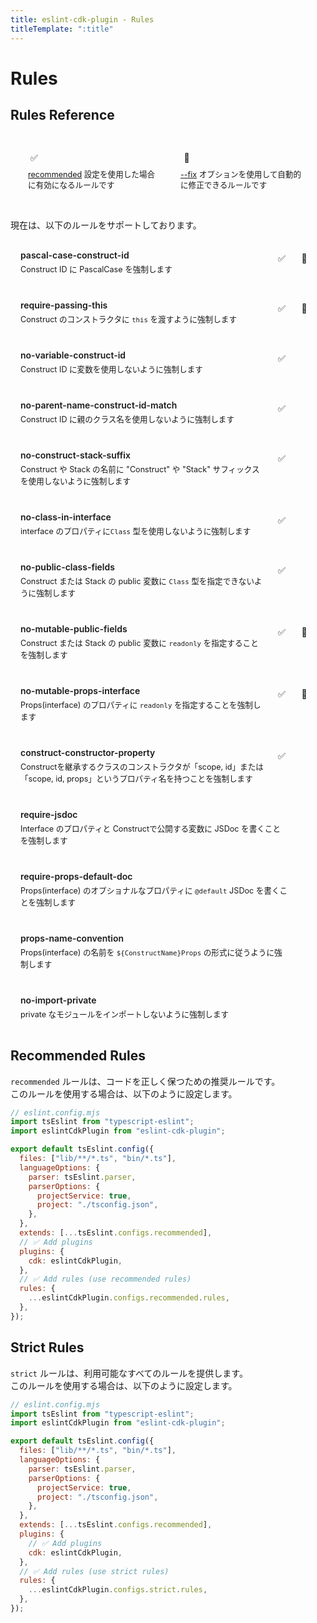 ```yaml
---
title: eslint-cdk-plugin - Rules
titleTemplate: ":title"
---
```


<script setup>
import { useData } from 'vitepress'
const { theme } = useData()
</script>

<style>
.rule-list {
  list-style: none;
  padding: 0;
  margin: 0;
}

.rule-item {
  margin: 8px 0;
  padding: 16px;
  background-color: var(--vp-c-bg-soft);
  border-radius: 8px;
  display: flex;
  align-items: flex-start;
  gap: 16px;
}

.rule-info {
  flex-grow: 1;
}

.rule-name {
  color: var(--vp-c-brand);
  font-weight: 600;
  text-decoration: none;
  display: block;
  margin-bottom: 4px;
}

.rule-description {
  color: var(--vp-c-text-2);
  font-size: 0.9em;
}

.rule-status {
  display: flex;
  gap: 8px;
  padding-top: 4px;
}

.status-icon {
  width: 20px;
  height: 20px;
  display: flex;
  align-items: center;
  justify-content: center;
  margin-right: 8px;
}

.status-icon.recommended {
  color: var(--vp-c-green);
}

.status-icon.fixable {
  color: var(--vp-c-yellow);
}

.status-icon.deprecated {
  color: var(--vp-c-red);
}

.legend {
  margin-bottom: 16px;
  padding: 16px;
  background-color: var(--vp-c-bg-soft);
  border-radius: 8px;
  display: flex;
  gap: 16px;
}

.legend-item {
  display: flex;
  flex-direction: column;
  align-items: flex-start;
  gap: 8px;
  flex: 1;
  padding: 12px;
  background-color: var(--vp-c-bg);
  border-radius: 4px;
}

.legend-icon {
  display: flex;
  align-items: center;
  gap: 8px;
}

.legend-text {
  font-size: 0.9em;
  color: var(--vp-c-text-2);
  line-height: 1.4;
}
</style>

# Rules

## Rules Reference

<div class="legend">
  <div class="legend-item">
    <div class="legend-icon">
      <span class="status-icon recommended">✅</span>
    </div>
    <span class="legend-text"><a href="/rules/#recommended-rules">recommended</a> 設定を使用した場合に有効になるルールです</span>
  </div>
  <div class="legend-item">
    <div class="legend-icon">
      <span class="status-icon fixable">🔧</span>
    </div>
    <span class="legend-text">
      <a href="https://eslint.org/docs/latest/use/command-line-interface#--fix">--fix</a>
      オプションを使用して自動的に修正できるルールです
    </span>
  </div>
</div>

現在は、以下のルールをサポートしております。

<ul class="rule-list">
  <li class="rule-item">
    <div class="rule-info">
      <a href="/ja/rules/pascal-case-construct-id" class="rule-name">pascal-case-construct-id</a>
      <span class="rule-description">Construct ID に PascalCase を強制します</span>
    </div>
    <div class="rule-status">
      <span class="status-icon recommended">✅</span>
      <span class="status-icon fixable">🔧</span>
    </div>
  </li>
  <li class="rule-item">
    <div class="rule-info">
      <a href="/ja/rules/require-passing-this" class="rule-name">require-passing-this</a>
      <span class="rule-description">Construct のコンストラクタに <code>this</code> を渡すように強制します</span>
    </div>
    <div class="rule-status">
      <span class="status-icon recommended">✅</span>
      <span class="status-icon fixable">🔧</span>
    </div>
  </li>
  <li class="rule-item">
    <div class="rule-info">
      <a href="/ja/rules/no-variable-construct-id" class="rule-name">no-variable-construct-id</a>
      <span class="rule-description">Construct ID に変数を使用しないように強制します</span>
    </div>
    <div class="rule-status">
      <span class="status-icon recommended">✅</span>
      <span class="status-icon fixable"/>
    </div>
  </li>
  <li class="rule-item">
    <div class="rule-info">
      <a href="/ja/rules/no-parent-name-construct-id-match" class="rule-name">no-parent-name-construct-id-match</a>
      <span class="rule-description">Construct ID に親のクラス名を使用しないように強制します</span>
    </div>
    <div class="rule-status">
      <span class="status-icon recommended">✅</span>
      <span class="status-icon fixable"/>
    </div>
  </li>
  <li class="rule-item">
    <div class="rule-info">
      <a href="/ja/rules/no-construct-stack-suffix" class="rule-name">no-construct-stack-suffix</a>
      <span class="rule-description">Construct や Stack の名前に "Construct" や "Stack" サフィックスを使用しないように強制します</span>
    </div>
    <div class="rule-status">
      <span class="status-icon recommended">✅</span>
      <span class="status-icon fixable"/>
    </div>
  </li>
  <li class="rule-item">
    <div class="rule-info">
      <a href="/ja/rules/no-class-in-interface" class="rule-name">no-class-in-interface</a>
      <span class="rule-description">interface のプロパティに<code>Class</code> 型を使用しないように強制します</span>
    </div>
    <div class="rule-status">
      <span class="status-icon recommended">✅</span>
      <span class="status-icon fixable"/>
    </div>
  </li>
  <li class="rule-item">
    <div class="rule-info">
      <a href="/ja/rules/no-public-class-fields" class="rule-name">no-public-class-fields</a>
      <span class="rule-description">Construct または Stack の public 変数に <code>Class</code> 型を指定できないように強制します</span>
    </div>
    <div class="rule-status">
      <span class="status-icon recommended">✅</span>
      <span class="status-icon fixable"/>
    </div>
  </li>
  <li class="rule-item">
    <div class="rule-info">
      <a href="/ja/rules/no-mutable-public-fields" class="rule-name">no-mutable-public-fields</a>
      <span class="rule-description">Construct または Stack の public 変数に <code>readonly</code> を指定することを強制します</span>
    </div>
    <div class="rule-status">
      <span class="status-icon recommended">✅</span>
      <span class="status-icon fixable">🔧</span>
    </div>
  </li>
  <li class="rule-item">
    <div class="rule-info">
      <a href="/ja/rules/no-mutable-props-interface" class="rule-name">no-mutable-props-interface</a>
      <span class="rule-description">Props(interface) のプロパティに <code>readonly</code> を指定することを強制します</span>
    </div>
    <div class="rule-status">
      <span class="status-icon recommended">✅</span>
      <span class="status-icon fixable">🔧</span>
    </div>
  </li>
  <li class="rule-item">
    <div class="rule-info">
      <a href="/ja/rules/construct-constructor-property" class="rule-name">construct-constructor-property</a>
      <span class="rule-description">Constructを継承するクラスのコンストラクタが「scope, id」または「scope, id, props」というプロパティ名を持つことを強制します</span>
    </div>
    <div class="rule-status">
      <span class="status-icon recommended">✅</span>
      <span class="status-icon fixable"/>
    </div>
  </li>
  <li class="rule-item">
    <div class="rule-info">
      <a href="/ja/rules/require-jsdoc" class="rule-name">require-jsdoc</a>
      <span class="rule-description">Interface のプロパティと Constructで公開する変数に JSDoc を書くことを強制します</span>
    </div>
    <div class="rule-status">
      <span class="status-icon recommended"/>
      <span class="status-icon fixable"/>
    </div>
  </li>
  <li class="rule-item">
    <div class="rule-info">
      <a href="/ja/rules/require-props-default-doc" class="rule-name">require-props-default-doc</a>
      <span class="rule-description">Props(interface) のオプショナルなプロパティに <code>@default</code> JSDoc を書くことを強制します</span>
    </div>
    <div class="rule-status">
      <span class="status-icon recommended"/>
      <span class="status-icon fixable"/>
    </div>
  </li>
  <li class="rule-item">
    <div class="rule-info">
      <a href="/ja/rules/props-name-convention" class="rule-name">props-name-convention</a>
      <span class="rule-description">Props(interface) の名前を <code>${ConstructName}Props</code> の形式に従うように強制します</span>
    </div>
    <div class="rule-status">
      <span class="status-icon recommended"/>
      <span class="status-icon fixable"/>
    </div>
  </li>
  <li class="rule-item">
    <div class="rule-info">
      <a href="/ja/rules/no-import-private" class="rule-name">no-import-private</a>
      <span class="rule-description">private なモジュールをインポートしないように強制します</span>
    </div>
    <div class="rule-status">
      <span class="status-icon recommended"/>
      <span class="status-icon fixable"/>
    </div>
  </li>
</ul>

## Recommended Rules

`recommended` ルールは、コードを正しく保つための推奨ルールです。  
このルールを使用する場合は、以下のように設定します。

```js
// eslint.config.mjs
import tsEslint from "typescript-eslint";
import eslintCdkPlugin from "eslint-cdk-plugin";

export default tsEslint.config({
  files: ["lib/**/*.ts", "bin/*.ts"],
  languageOptions: {
    parser: tsEslint.parser,
    parserOptions: {
      projectService: true,
      project: "./tsconfig.json",
    },
  },
  extends: [...tsEslint.configs.recommended],
  // ✅ Add plugins
  plugins: {
    cdk: eslintCdkPlugin,
  },
  // ✅ Add rules (use recommended rules)
  rules: {
    ...eslintCdkPlugin.configs.recommended.rules,
  },
});
```

## Strict Rules

`strict` ルールは、利用可能なすべてのルールを提供します。  
このルールを使用する場合は、以下のように設定します。

```js
// eslint.config.mjs
import tsEslint from "typescript-eslint";
import eslintCdkPlugin from "eslint-cdk-plugin";

export default tsEslint.config({
  files: ["lib/**/*.ts", "bin/*.ts"],
  languageOptions: {
    parser: tsEslint.parser,
    parserOptions: {
      projectService: true,
      project: "./tsconfig.json",
    },
  },
  extends: [...tsEslint.configs.recommended],
  plugins: {
    // ✅ Add plugins
    cdk: eslintCdkPlugin,
  },
  // ✅ Add rules (use strict rules)
  rules: {
    ...eslintCdkPlugin.configs.strict.rules,
  },
});
```
